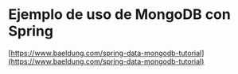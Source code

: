 # Ejemplo de uso de MongoDB con Spring

[https://www.baeldung.com/spring-data-mongodb-tutorial](https://www.baeldung.com/spring-data-mongodb-tutorial)